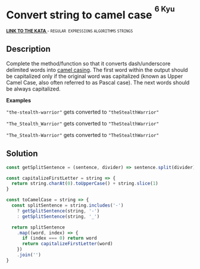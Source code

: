 <h1>Convert string to camel case <sup><sup>6 Kyu</sup></sup></h1>

<sup>
  <a href="https://www.codewars.com/kata/517abf86da9663f1d2000003">
    <strong>LINK TO THE KATA</strong>
  </a> - <code>REGULAR EXPRESSIONS</code> <code>ALGORITHMS</code> <code>STRINGS</code>
</sup>

## Description

Complete the method/function so that it converts dash/underscore delimited words into [camel casing](https://en.wikipedia.org/wiki/Camel_case). The first word within the output should be capitalized only if the original word was capitalized (known as Upper Camel Case, also often referred to as Pascal case). The next words should be always capitalized.

**Examples**

`"the-stealth-warrior"` gets converted to `"theStealthWarrior"`

`"The_Stealth_Warrior"` gets converted to `"TheStealthWarrior"`

`"The_Stealth-Warrior"` gets converted to `"TheStealthWarrior"`

## Solution

```javascript
const getSplitSentence = (sentence, divider) => sentence.split(divider)

const capitalizeFirstLetter = string => {
  return string.charAt(0).toUpperCase() + string.slice(1)
}

const toCamelCase = string => {
  const splitSentence = string.includes('-')
    ? getSplitSentence(string, '-')
    : getSplitSentence(string, '_')

  return splitSentence
    .map((word, index) => {
      if (index === 0) return word
      return capitalizeFirstLetter(word)
    })
    .join('')
}
```
